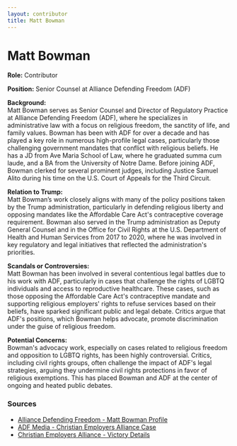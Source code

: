 ```yaml
---
layout: contributor
title: Matt Bowman
---
```


# Matt Bowman

**Role:** Contributor

**Position:** Senior Counsel at Alliance Defending Freedom (ADF)

**Background:**  
Matt Bowman serves as Senior Counsel and Director of Regulatory Practice at Alliance Defending Freedom (ADF), where he specializes in administrative law with a focus on religious freedom, the sanctity of life, and family values. Bowman has been with ADF for over a decade and has played a key role in numerous high-profile legal cases, particularly those challenging government mandates that conflict with religious beliefs. He has a JD from Ave Maria School of Law, where he graduated summa cum laude, and a BA from the University of Notre Dame. Before joining ADF, Bowman clerked for several prominent judges, including Justice Samuel Alito during his time on the U.S. Court of Appeals for the Third Circuit.

**Relation to Trump:**  
Matt Bowman’s work closely aligns with many of the policy positions taken by the Trump administration, particularly in defending religious liberty and opposing mandates like the Affordable Care Act's contraceptive coverage requirement. Bowman also served in the Trump administration as Deputy General Counsel and in the Office for Civil Rights at the U.S. Department of Health and Human Services from 2017 to 2020, where he was involved in key regulatory and legal initiatives that reflected the administration's priorities.

**Scandals or Controversies:**  
Matt Bowman has been involved in several contentious legal battles due to his work with ADF, particularly in cases that challenge the rights of LGBTQ individuals and access to reproductive healthcare. These cases, such as those opposing the Affordable Care Act's contraceptive mandate and supporting religious employers' rights to refuse services based on their beliefs, have sparked significant public and legal debate. Critics argue that ADF's positions, which Bowman helps advocate, promote discrimination under the guise of religious freedom.

**Potential Concerns:**  
Bowman's advocacy work, especially on cases related to religious freedom and opposition to LGBTQ rights, has been highly controversial. Critics, including civil rights groups, often challenge the impact of ADF's legal strategies, arguing they undermine civil rights protections in favor of religious exemptions. This has placed Bowman and ADF at the center of ongoing and heated public debates.

### Sources
- [Alliance Defending Freedom - Matt Bowman Profile](https://adflegal.org/about/matt-bowman)  
- [ADF Media - Christian Employers Alliance Case](https://www.adfmedia.org/News/PRDetail/10823)  
- [Christian Employers Alliance - Victory Details](https://christianemployersalliance.org/about)
